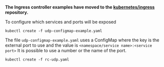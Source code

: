 **The Ingress controller examples have moved to the
[kubernetes/ingress](https://github.com/kubernetes/ingress) repository.**

To configure which services and ports will be exposed
```
kubectl create -f udp-configmap-example.yaml
```

The file `udp-configmap-example.yaml` uses a ConfigMap where the key is the external port to use and the value is
`<namespace/service name>:<service port>`
It is possible to use a number or the name of the port.

```
kubectl create -f rc-udp.yaml
```
